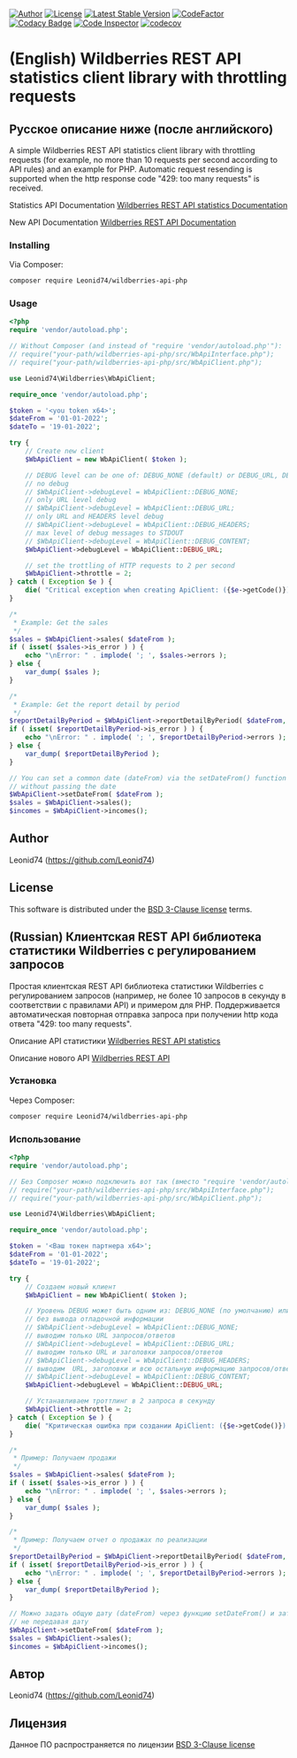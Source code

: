 [![Author](https://img.shields.io/badge/author-Leonid74-blue.svg)](https://github.com/Leonid74)
[![License](https://img.shields.io/badge/license-BSD-blue.svg?maxAge=43200)](./LICENSE)
[![Latest Stable Version](https://img.shields.io/github/v/release/Leonid74/wildberries-api-php)](https://github.com/Leonid74/wildberries-api-php/releases/latest)
[![CodeFactor](https://www.codefactor.io/repository/github/leonid74/wildberries-api-php/badge)](https://www.codefactor.io/repository/github/leonid74/wildberries-api-php)
[![Codacy Badge](https://app.codacy.com/project/badge/Grade/218b45bd6c75462c82b444a265b434bf)](https://www.codacy.com/gh/Leonid74/wildberries-api-php/dashboard)
[![Code Inspector](https://api.codiga.io/project/30883/score/svg)](https://app.codiga.io/public/project/30883/wildberries-api-php/dashboard)
[![codecov](https://codecov.io/gh/Leonid74/wildberries-api-php/branch/master/graph/badge.svg?token=0WUKUCVBV0)](https://codecov.io/gh/Leonid74/wildberries-api-php)

# (English) Wildberries REST API statistics client library with throttling requests
## Русское описание ниже (после английского)

A simple Wildberries REST API statistics client library with throttling requests (for example, no more than 10 requests per second according to API rules) and an example for PHP. Automatic request resending is supported when the http response code "429: too many requests" is received.

Statistics API Documentation [Wildberries REST API statistics Documentation](https://images.wbstatic.net/portal/education/Kak_rabotat'_s_servisom_statistiki.pdf)

New API Documentation [Wildberries REST API Documentation](https://suppliers-api.wildberries.ru/swagger/index.html)

### Installing

Via Composer:

```bash
composer require Leonid74/wildberries-api-php
```

### Usage

```php
<?php
require 'vendor/autoload.php';

// Without Composer (and instead of "require 'vendor/autoload.php'"):
// require("your-path/wildberries-api-php/src/WbApiInterface.php");
// require("your-path/wildberries-api-php/src/WbApiClient.php");

use Leonid74\Wildberries\WbApiClient;

require_once 'vendor/autoload.php';

$token = '<you token x64>';
$dateFrom = '01-01-2022';
$dateTo = '19-01-2022';

try {
    // Create new client
    $WbApiClient = new WbApiClient( $token );

    // DEBUG level can be one of: DEBUG_NONE (default) or DEBUG_URL, DEBUG_HEADERS, DEBUG_CONTENT
    // no debug
    // $WbApiClient->debugLevel = WbApiClient::DEBUG_NONE;
    // only URL level debug
    // $WbApiClient->debugLevel = WbApiClient::DEBUG_URL;
    // only URL and HEADERS level debug
    // $WbApiClient->debugLevel = WbApiClient::DEBUG_HEADERS;
    // max level of debug messages to STDOUT
    // $WbApiClient->debugLevel = WbApiClient::DEBUG_CONTENT;
    $WbApiClient->debugLevel = WbApiClient::DEBUG_URL;

    // set the trottling of HTTP requests to 2 per second
    $WbApiClient->throttle = 2;
} catch ( Exception $e ) {
    die( "Critical exception when creating ApiClient: ({$e->getCode()}) " . $e->getMessage() );
}

/*
 * Example: Get the sales
 */
$sales = $WbApiClient->sales( $dateFrom );
if ( isset( $sales->is_error ) ) {
    echo "\nError: " . implode( '; ', $sales->errors );
} else {
    var_dump( $sales );
}

/*
 * Example: Get the report detail by period
 */
$reportDetailByPeriod = $WbApiClient->reportDetailByPeriod( $dateFrom, $dateTo );
if ( isset( $reportDetailByPeriod->is_error ) ) {
    echo "\nError: " . implode( '; ', $reportDetailByPeriod->errors );
} else {
    var_dump( $reportDetailByPeriod );
}

// You can set a common date (dateFrom) via the setDateFrom() function and then access other functions
// without passing the date
$WbApiClient->setDateFrom( $dateFrom );
$sales = $WbApiClient->sales();
$incomes = $WbApiClient->incomes();

```

## Author
Leonid74 (https://github.com/Leonid74)

## License
This software is distributed under the [BSD 3-Clause license](./LICENSE) terms.

## (Russian) Клиентская REST API библиотека статистики Wildberries с регулированием запросов

Простая клиентская REST API библиотека статистики Wildberries с регулированием запросов (например, не более 10 запросов в секунду в соответствии с правилами API) и примером для PHP. Поддерживается автоматическая повторная отправка запроса при получении http кода ответа "429: too many requests".

Описание API статистики [Wildberries REST API statistics](https://images.wbstatic.net/portal/education/Kak_rabotat'_s_servisom_statistiki.pdf)

Описание нового API [Wildberries REST API](https://suppliers-api.wildberries.ru/swagger/index.html)

### Установка

Через Composer:

```bash
composer require Leonid74/wildberries-api-php
```

### Использование

```php
<?php
require 'vendor/autoload.php';

// Без Composer можно подключить вот так (вместо "require 'vendor/autoload.php'"):
// require("your-path/wildberries-api-php/src/WbApiInterface.php");
// require("your-path/wildberries-api-php/src/WbApiClient.php");

use Leonid74\Wildberries\WbApiClient;

require_once 'vendor/autoload.php';

$token = '<Ваш токен партнера x64>';
$dateFrom = '01-01-2022';
$dateTo = '19-01-2022';

try {
    // Создаем новый клиент
    $WbApiClient = new WbApiClient( $token );

    // Уровень DEBUG может быть одним из: DEBUG_NONE (по умолчанию) или DEBUG_URL, DEBUG_HEADERS, DEBUG_CONTENT
    // без вывода отладочной информации
    // $WbApiClient->debugLevel = WbApiClient::DEBUG_NONE;
    // выводим только URL запросов/ответов
    // $WbApiClient->debugLevel = WbApiClient::DEBUG_URL;
    // выводим только URL и заголовки запросов/ответов
    // $WbApiClient->debugLevel = WbApiClient::DEBUG_HEADERS;
    // выводим  URL, заголовки и всю остальную информацию запросов/ответов в STDOUT
    // $WbApiClient->debugLevel = WbApiClient::DEBUG_CONTENT;
    $WbApiClient->debugLevel = WbApiClient::DEBUG_URL;

    // Устанавливаем троттлинг в 2 запроса в секунду
    $WbApiClient->throttle = 2;
} catch ( Exception $e ) {
    die( "Критическая ошибка при создании ApiClient: ({$e->getCode()}) " . $e->getMessage() );
}

/*
 * Пример: Получаем продажи
 */
$sales = $WbApiClient->sales( $dateFrom );
if ( isset( $sales->is_error ) ) {
    echo "\nError: " . implode( '; ', $sales->errors );
} else {
    var_dump( $sales );
}

/*
 * Пример: Получаем отчет о продажах по реализации
 */
$reportDetailByPeriod = $WbApiClient->reportDetailByPeriod( $dateFrom, $dateTo );
if ( isset( $reportDetailByPeriod->is_error ) ) {
    echo "\nError: " . implode( '; ', $reportDetailByPeriod->errors );
} else {
    var_dump( $reportDetailByPeriod );
}

// Можно задать общую дату (dateFrom) через функцию setDateFrom() и затем обращаться к другим функциям,
// не передавая дату
$WbApiClient->setDateFrom( $dateFrom );
$sales = $WbApiClient->sales();
$incomes = $WbApiClient->incomes();

```

## Автор
Leonid74 (https://github.com/Leonid74)

## Лицензия
Данное ПО распространяется по лицензии [BSD 3-Clause license](./LICENSE)

